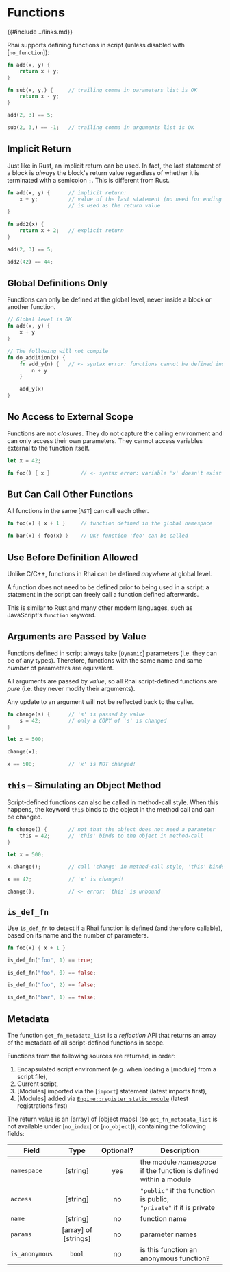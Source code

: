 Functions
=========

{{#include ../links.md}}

Rhai supports defining functions in script (unless disabled with [`no_function`]):

```rust
fn add(x, y) {
    return x + y;
}

fn sub(x, y,) {     // trailing comma in parameters list is OK
    return x - y;
}

add(2, 3) == 5;

sub(2, 3,) == -1;   // trailing comma in arguments list is OK
```


Implicit Return
---------------

Just like in Rust, an implicit return can be used. In fact, the last statement of a block is _always_ the block's return value
regardless of whether it is terminated with a semicolon `;`. This is different from Rust.

```rust
fn add(x, y) {      // implicit return:
    x + y;          // value of the last statement (no need for ending semicolon)
                    // is used as the return value
}

fn add2(x) {
    return x + 2;   // explicit return
}

add(2, 3) == 5;

add2(42) == 44;
```


Global Definitions Only
----------------------

Functions can only be defined at the global level, never inside a block or another function.

```rust
// Global level is OK
fn add(x, y) {
    x + y
}

// The following will not compile
fn do_addition(x) {
    fn add_y(n) {   // <- syntax error: functions cannot be defined inside another function
        n + y
    }

    add_y(x)
}
```


No Access to External Scope
--------------------------

Functions are not _closures_. They do not capture the calling environment
and can only access their own parameters.
They cannot access variables external to the function itself.

```rust
let x = 42;

fn foo() { x }          // <- syntax error: variable 'x' doesn't exist
```


But Can Call Other Functions
---------------------------

All functions in the same [`AST`] can call each other.

```rust
fn foo(x) { x + 1 }     // function defined in the global namespace

fn bar(x) { foo(x) }    // OK! function 'foo' can be called
```


Use Before Definition Allowed
----------------------------

Unlike C/C++, functions in Rhai can be defined _anywhere_ at global level.

A function does not need to be defined prior to being used in a script;
a statement in the script can freely call a function defined afterwards.

This is similar to Rust and many other modern languages, such as JavaScript's `function` keyword.


Arguments are Passed by Value
----------------------------

Functions defined in script always take [`Dynamic`] parameters (i.e. they can be of any types).
Therefore, functions with the same name and same _number_ of parameters are equivalent.

All arguments are passed by _value_, so all Rhai script-defined functions are _pure_
(i.e. they never modify their arguments).

Any update to an argument will **not** be reflected back to the caller.

```rust
fn change(s) {      // 's' is passed by value
    s = 42;         // only a COPY of 's' is changed
}

let x = 500;

change(x);

x == 500;           // 'x' is NOT changed!
```


`this` &ndash; Simulating an Object Method
-----------------------------------------

Script-defined functions can also be called in method-call style.
When this happens, the keyword `this` binds to the object in the method call and can be changed.

```rust
fn change() {       // not that the object does not need a parameter
    this = 42;      // 'this' binds to the object in method-call
}

let x = 500;

x.change();         // call 'change' in method-call style, 'this' binds to 'x'

x == 42;            // 'x' is changed!

change();           // <- error: `this` is unbound
```


`is_def_fn`
-----------

Use `is_def_fn` to detect if a Rhai function is defined (and therefore callable),
based on its name and the number of parameters.

```rust
fn foo(x) { x + 1 }

is_def_fn("foo", 1) == true;

is_def_fn("foo", 0) == false;

is_def_fn("foo", 2) == false;

is_def_fn("bar", 1) == false;
```


Metadata
--------

The function `get_fn_metadata_list` is a _reflection_ API that returns an array of the metadata
of all script-defined functions in scope.

Functions from the following sources are returned, in order:

1) Encapsulated script environment (e.g. when loading a [module] from a script file),
2) Current script,
3) [Modules] imported via the [`import`] statement (latest imports first),
4) [Modules] added via [`Engine::register_static_module`]({{rootUrl}}/rust/modules/create.md) (latest registrations first)

The return value is an [array] of [object maps] (so `get_fn_metadata_list` is not available under
[`no_index`] or [`no_object`]), containing the following fields:

| Field          |         Type         | Optional? | Description                                                            |
| -------------- | :------------------: | :-------: | ---------------------------------------------------------------------- |
| `namespace`    |       [string]       |    yes    | the module _namespace_ if the function is defined within a module      |
| `access`       |       [string]       |    no     | `"public"` if the function is public,<br/>`"private"` if it is private |
| `name`         |       [string]       |    no     | function name                                                          |
| `params`       | [array] of [strings] |    no     | parameter names                                                        |
| `is_anonymous` |        `bool`        |    no     | is this function an anonymous function?                                |
